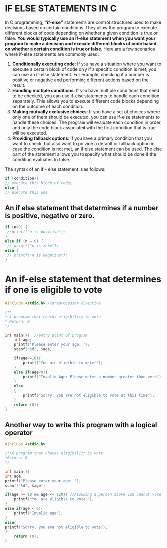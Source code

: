 #  IF ELSE STATEMENTS IN C

In C programming, **"if-else"** statements are control structures used to make decisions based on certain conditions. They allow the program to execute different blocks of code depending on whether a given condition is true or false. 
**You would typically use an if-else statement when you want your program to make a decision and execute different blocks of code based on whether a certain condition is true or false**. Here are a few scenarios where if-else statements are commonly used:

1. **Conditionally executing code**: If you have a situation where you want to execute a certain block of code only if a specific condition is met, you can use an if-else statement. For example, checking if a number is positive or negative and performing different actions based on the result.
2. **Handling multiple conditions**: If you have multiple conditions that need to be checked, you can use if-else statements to handle each condition separately. This allows you to execute different code blocks depending on the outcome of each condition.
3. **Making mutually exclusive choices**: If you have a set of choices where only one of them should be executed, you can use if-else statements to handle these choices. The program will evaluate each condition in order, and only the code block associated with the first condition that is true will be executed.
4. **Providing fallback options**: If you have a primary condition that you want to check, but also want to provide a default or fallback option in case the condition is not met, an if-else statement can be used. The else part of the statement allows you to specify what should be done if the condition evaluates to false.

The syntax of an if - else statement is as follows: 
```c
if (condition){
// execute this block of code}
else {
// execute this one
```


## An if else statement that determines if a number is positive, negative or zero. 
```c
if (n>0) {
 //printf("n is positive");
}
else if (n = 0) {
 // printf("n is zero");
else {
 // printf("n is negative");
}
```


# An if-else statement that determines if one is eligible to vote

```c
#include <stdio.h> //preprocessor directive

/**
* A program that checks eligibility to vote
* Return: 0
*/

int main(){  //entry point of program
    int age;
    printf("Please enter your age: ");
    scanf("%d", &age);

    if(age>=18){
        printf("You are eligible to vote!");
    }
    else if(age<0){
        printf("Invalid Age: Please enter a number greater than zero");
    }
    else
    {
        printf("Sorry, you are not eligible to vote at this time");
    }
    return (0);
}
```

## Another way to write this program with a logical operator
```c
#include <stdio.h>

/**A program that checks eligibility to vote
*Return: 0
*/

int main(){
int age;
printf("Please enter your age: ");
scanf("%d", &age);

if(age >= 18 && age <= 120){ //Assuming a person above 120 cannot vote
    printf("You are eligible to vote!");
}
else if(age < 0){
    printf("Invalid age");
}
else{
printf("Sorry, you are not eligible to vote");
}
    return (0);
}
```
